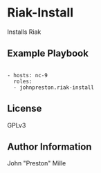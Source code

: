 Riak-Install
=========

Installs Riak

Example Playbook
----------------

```

- hosts: nc-9
  roles:
  - johnpreston.riak-install

```

License
-------

GPLv3

Author Information
------------------

John "Preston" Mille

